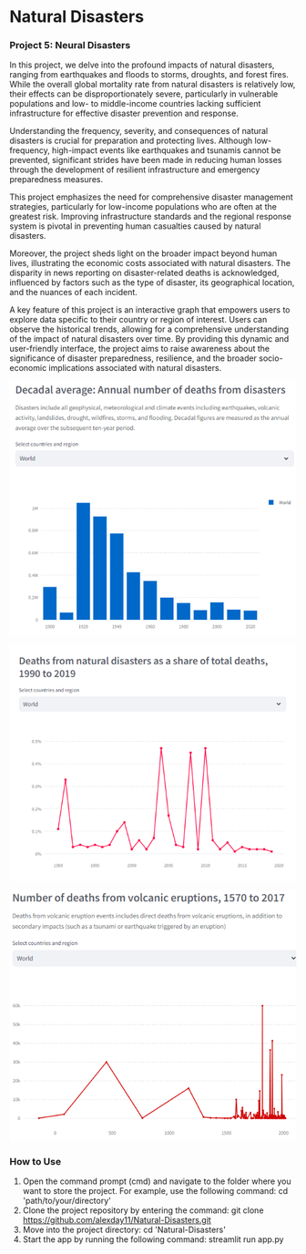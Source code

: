 # Natural Disasters

### **Project 5: Neural Disasters**

In this project, we delve into the profound impacts of natural disasters, ranging from earthquakes and floods to storms, droughts, and forest fires. While the overall global mortality rate from natural disasters is relatively low, their effects can be disproportionately severe, particularly in vulnerable populations and low- to middle-income countries lacking sufficient infrastructure for effective disaster prevention and response.

Understanding the frequency, severity, and consequences of natural disasters is crucial for preparation and protecting lives. Although low-frequency, high-impact events like earthquakes and tsunamis cannot be prevented, significant strides have been made in reducing human losses through the development of resilient infrastructure and emergency preparedness measures.

This project emphasizes the need for comprehensive disaster management strategies, particularly for low-income populations who are often at the greatest risk. Improving infrastructure standards and the regional response system is pivotal in preventing human casualties caused by natural disasters.

Moreover, the project sheds light on the broader impact beyond human lives, illustrating the economic costs associated with natural disasters. The disparity in news reporting on disaster-related deaths is acknowledged, influenced by factors such as the type of disaster, its geographical location, and the nuances of each incident.

A key feature of this project is an interactive graph that empowers users to explore data specific to their country or region of interest. Users can observe the historical trends, allowing for a comprehensive understanding of the impact of natural disasters over time. By providing this dynamic and user-friendly interface, the project aims to raise awareness about the significance of disaster preparedness, resilience, and the broader socio-economic implications associated with natural disasters.


![example1](disaster1.png)

![example2](disaster2.png)

![example3](disaster3.png)

### **How to Use**
1. Open the command prompt (cmd) and navigate to the folder where you want to store the project. For example, use the following command: cd 'path/to/your/directory'
2. Clone the project repository by entering the command: git clone https://github.com/alexday11/Natural-Disasters.git
3. Move into the project directory: cd 'Natural-Disasters'
4. Start the app by running the following command: streamlit run app.py

